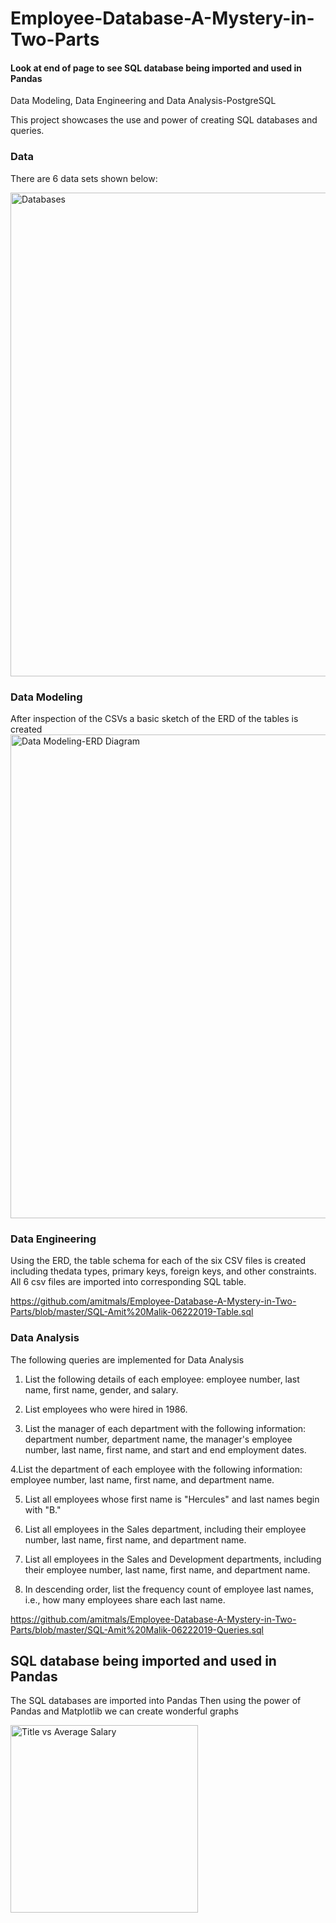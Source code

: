 # Employee-Database-A-Mystery-in-Two-Parts
#### Look at end of page to see SQL database being imported and used in Pandas

Data Modeling, Data Engineering and Data Analysis-PostgreSQL

This project showcases the use and power of creating SQL databases and queries.

### Data
There are 6 data sets shown below:

<img width="774" alt="Databases" src="https://user-images.githubusercontent.com/46534353/60121210-6b421880-9737-11e9-9728-b7ac5592e7ee.png">


### Data Modeling
After inspection of the CSVs a basic sketch of the ERD of the tables is created
<img width="774" alt="Data Modeling-ERD Diagram" src="https://user-images.githubusercontent.com/46534353/60121324-a7757900-9737-11e9-919d-05ab96c0e5a8.png">


### Data Engineering
Using the ERD, the table schema for each of the six CSV files is created including thedata types, primary keys, foreign keys, and other constraints. All 6 csv files are imported into corresponding SQL table.

https://github.com/amitmals/Employee-Database-A-Mystery-in-Two-Parts/blob/master/SQL-Amit%20Malik-06222019-Table.sql

### Data Analysis
The following queries are implemented for Data Analysis

1. List the following details of each employee: employee number, last name, first name, gender, and salary.

2. List employees who were hired in 1986.

3. List the manager of each department with the following information: department number, department name, the manager's employee number, last name, first name, and start and end employment dates.

4.List the department of each employee with the following information: employee number, last name, first name, and department name.

5. List all employees whose first name is "Hercules" and last names begin with "B."

6. List all employees in the Sales department, including their employee number, last name, first name, and department name.

7. List all employees in the Sales and Development departments, including their employee number, last name, first name, and department name.

8. In descending order, list the frequency count of employee last names, i.e., how many employees share each last name.

https://github.com/amitmals/Employee-Database-A-Mystery-in-Two-Parts/blob/master/SQL-Amit%20Malik-06222019-Queries.sql

## SQL database being imported and used in Pandas
The SQL databases are imported into Pandas
Then using the power of Pandas and Matplotlib we can create wonderful graphs

<img width="300" alt="Title vs Average Salary" src="https://user-images.githubusercontent.com/46534353/60134412-49a35a00-9754-11e9-9855-3a4f8eac6e7e.png">
